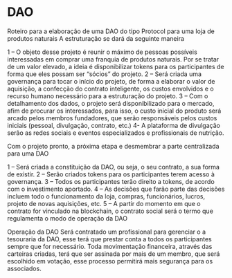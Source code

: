 # DAO

Roteiro para a elaboração de uma DAO do tipo Protocol para uma loja de produtos naturais
A estruturação se dará da seguinte maneira


1 – O objeto desse projeto é reunir o máximo de pessoas possíveis interessadas em comprar uma franquia de produtos naturais. Por se tratar de um valor elevado, a ideia é disponibilizar tokens para os participantes de forma que eles possam ser “sócios” do projeto.
2 – Será criada uma governança para tocar o início do projeto, de forma a elaborar o valor de aquisição, a confecção do contrato inteligente, os custos envolvidos e o recurso humano necessário para a estruturação do projeto.
3 – Com o detalhamento dos dados, o projeto será disponibilizado para o mercado, afim de procurar os interessados, para isso, o custo inicial do produto será arcado pelos membros fundadores, que serão responsáveis pelos custos iniciais (pessoal, divulgação, contrato, etc.)
4- A plataforma de divulgação serão as redes sociais e eventos especializados e profissionais de nutrição.

Com o projeto pronto, a próxima etapa e desmembrar a parte centralizada para uma DAO

1 – Será criada a constituição da DAO, ou seja, o seu contrato, a sua forma de existir.
2 – Serão criados tokens para os participantes terem acesso à governança.
3 – Todos os participantes terão direito a tokens, de acordo com o investimento aportado.
4 – As decisões que farão parte das decisões incluem todo o funcionamento da loja, compras, funcionários, lucros, projeto de novas aquisições, etc.
5 – A partir do momento em que o contrato for vinculado na blockchain, o contrato social será o termo que regulamenta o modo de operação da DAO

Operação da DAO
Será contratado um profissional para gerenciar o a tesouraria da DAO, esse terá que prestar conta a todos os participantes sempre que for necessário.  Toda movimentação financeira, através das carteiras criadas, terá que ser assinada por mais de um membro, que será escolhido em votação, esse processo permitirá mais segurança para os associados.
